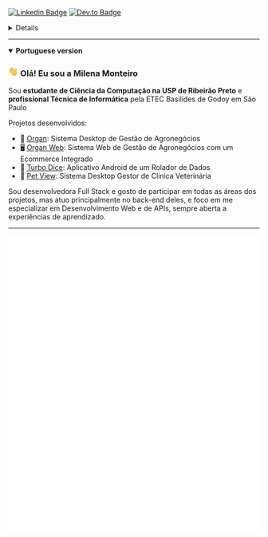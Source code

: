 <p><a href="https://www.linkedin.com/in/milenarmonteiro/"><img src="https://img.shields.io/badge/-milenarmonteiro-blue?style=for-the-badge&amp;logo=Linkedin&amp;logoColor=white&amp;link=https://www.linkedin.com/in/milenarmonteiro/" alt="Linkedin Badge"></a> <a href="https://dev.to/milenamonteiro"><img src="https://img.shields.io/badge/dev.to-0A0A0A?style=for-the-badge&logo=devdotto&logoColor=white" alt="Dev.to Badge"> </p>

<details>
  <summary><strong>English version</strong></summary>
  
  ### <img src="https://raw.githubusercontent.com/ABSphreak/ABSphreak/master/gifs/Hi.gif" height="20px" width="20px"> Heya! I'm Milena Monteiro


I'm a **Computer Science undergrad student at USP** and I'm an **associate in Computer Technology** from ETEC Basilides de Godoy in São Paulo

Developed projects:
- 🌱 [Organ](https://github.com/experiencesystems/organ): Agribusiness Desktop Management System
- 🖥️ [Organ Web](https://github.com/experiencesystems/organ-web): Agribusiness Web Management System, Ecommerce-Integrated
- 🎲 [Turbo Dice](https://github.com/milenamonteiro/turbo-dice): Dice Roller Android App
- 🐾 [Pet View](https://github.com/milenamonteiro/pet-view): Veterinary Clinic Desktop Management System

I'm a Full Stack Developer and I like to contribute to all areas of my projects, but I work majorly on their back-end. I'm focused on specializing myself in Web and API Development, always open to learning experiences.
</details>

---

<details open>
<summary><strong>Portuguese version</strong></summary>

### <img src="https://raw.githubusercontent.com/ABSphreak/ABSphreak/master/gifs/Hi.gif" height="20px" width="20px"> Olá! Eu sou a Milena Monteiro


Sou **estudante de Ciência da Computação na USP de Ribeirão Preto** e **profissional Técnica de Informática** pela ETEC Basilides de Godoy em São Paulo

Projetos desenvolvidos:
- 🌱 [Organ](https://github.com/experiencesystems/organ): Sistema Desktop de Gestão de Agronegócios
- 🖥️ [Organ Web](https://github.com/experiencesystems/organ-web): Sistema Web de Gestão de Agronegócios com um Ecommerce Integrado
- 🎲 [Turbo Dice](https://github.com/milenamonteiro/turbo-dice): Aplicativo Android de um Rolador de Dados
- 🐾 [Pet View](https://github.com/milenamonteiro/pet-view): Sistema Desktop Gestor de Clínica Veterinária

Sou desenvolvedora Full Stack e gosto de participar em todas as áreas dos projetos, mas atuo principalmente no back-end deles, e foco em me especializar em Desenvolvimento Web e de APIs, sempre aberta a experiências de aprendizado.
</details>

<!--
**milenamonteiro/milenamonteiro** is a ✨ _special_ ✨ repository because its `README.md` (this file) appears on your GitHub profile.

Here are some ideas to get you started:

- 🔭 I’m currently working on ...
- 🌱 I’m currently learning ...
- 👯 I’m looking to collaborate on ...
- 🤔 I’m looking for help with ...
- 💬 Ask me about ...
- 📫 How to reach me: ...
- 😄 Pronouns: ...
- ⚡ Fun fact: ...
-->

---

![](https://raw.githubusercontent.com/milenamonteiro/github-stats-transparent/output/generated/overview.svg)
![](https://raw.githubusercontent.com/milenamonteiro/github-stats-transparent/output/generated/languages.svg)
